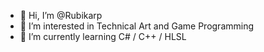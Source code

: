 - 👋 Hi, I’m @Rubikarp
- 👀 I’m interested in Technical Art and Game Programming
- 🌱 I’m currently learning C# / C++ / HLSL

